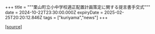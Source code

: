 +++
title = """栗山町立小中学校適正配置計画策定に関する提言書手交式"""
date = 2024-10-22T23:30:00.000Z
expiryDate = 2025-02-25T20:20:12.846Z
tags = ["kuriyama","news"]
+++


[[source]](https://www.town.kuriyama.hokkaido.jp/site/mirai/29034.html)
